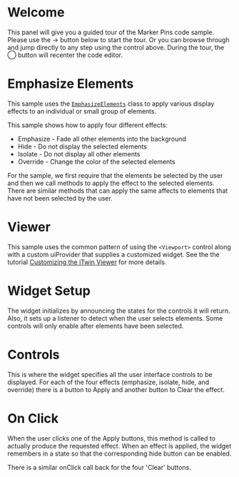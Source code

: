 # Welcome

This panel will give you a guided tour of the Marker Pins code sample.  Please use the &#x02192; button below to start the tour.  Or you can browse through and jump directly to any step using the control above.  During the tour, the &#x025ef;  button will recenter the code editor.

[_metadata_:annotation]:- "EMPHASIZE"

# Emphasize Elements

This sample uses the [`EmphasizeElements`](https://www.itwinjs.org/reference/imodeljs-frontend/rendering/emphasizeelements/) class to apply various display effects to an individual or small group of elements.

This sample shows how to apply four different effects:

- Emphasize - Fade all other elements into the background
- Hide - Do not display the selected elements
- Isolate - Do not display all other elements
- Override - Change the color of the selected elements

For the sample, we first require that the elements be selected by the user and then we call methods to apply the effect to the selected elements.  There are similar methods that can apply the same affects to elements that have not been selected by the user.

[_metadata_:annotation]:- "EMPHASIZE"

# Viewer

This sample uses the common pattern of using the `<Viewport>` control along with a custom uiProvider that supplies a customized widget.  See the the tutorial [Customizing the iTwin Viewer](https://developer.bentley.com/tutorials/itwin-viewer-hello-world/#your-first-ui-widget) for more details.

[_metadata_:annotation]:- "VIEWER"

# Widget Setup

The widget initializes by announcing the states for the controls it will return.  Also, it sets up a listener to detect when the user selects elements.  Some controls will only enable after elements have been selected.

[_metadata_:annotation]:- "WIDGET_SETUP"

# Controls

This is where the widget specifies all the user interface controls to be displayed.  For each of the four effects (emphasize, isolate, hide, and override) there is a button to Apply and another button to Clear the effect.

[_metadata_:annotation]:- "CONTROLS"

# On Click

When the user clicks one of the Apply buttons, this method is called to actually produce the requested effect.  When an effect is applied, the widget remembers in a state so that the corresponding hide button can be enabled.

There is a similar onClick call back for the four 'Clear' buttons.

[_metadata_:annotation]:- "ON_CLICK_ACTION"
